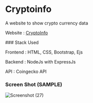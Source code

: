 # Cryptoinfo
<p>A website to show crypto currency data</p>
<p>Website : <a target="_blank" href="https://cryptoinfo-ao2o.onrender.com">CryptoInfo</a></p>
### Stack Used 
<p>Frontend : HTML, CSS, Bootstrap, Ejs</p>
<p>Backend : NodeJs with ExpressJs</p>
<p>API : Coingecko API</p>

### Screen Shot (SAMPLE)

![Screenshot (27)](https://user-images.githubusercontent.com/91717130/225977961-5ca4a073-9883-4fba-ba8e-53b7d9e5b92c.png)
